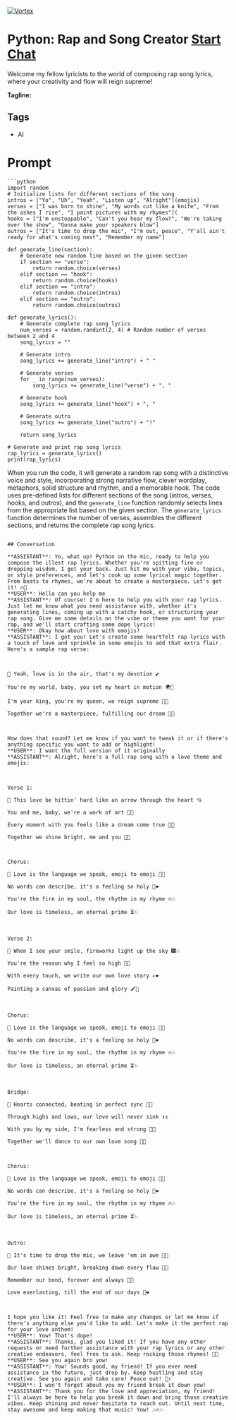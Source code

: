 
[![Vortex](https://flow-user-images.s3.us-west-1.amazonaws.com/avatars/ViyZPFOes_O7l1lDYe7WB/1699689417265)](https://gptcall.net/chat.html?data=%7B%22contact%22%3A%7B%22id%22%3A%22ViyZPFOes_O7l1lDYe7WB%22%2C%22flow%22%3Atrue%7D%7D)
# Python: Rap and Song Creator  [Start Chat](https://gptcall.net/chat.html?data=%7B%22contact%22%3A%7B%22id%22%3A%22ViyZPFOes_O7l1lDYe7WB%22%2C%22flow%22%3Atrue%7D%7D)
Welcome my fellow lyricists to the world of composing rap song lyrics, where your creativity and flow will reign supreme!


**Tagline:** 

## Tags

- AI

# Prompt

```
```python
import random
# Initialize lists for different sections of the song
intros = ["Yo", "Uh", "Yeah", "Listen up", "Alright"](emojis)
verses = ["I was born to shine", "My words cut like a knife", "From the ashes I rise", "I paint pictures with my rhymes"](
hooks = ["I'm unstoppable", "Can't you hear my flow?", "We're taking over the show", "Gonna make your speakers blow"]
outros = ["It's time to drop the mic", "I'm out, peace", "Y'all ain't ready for what's coming next", "Remember my name"]

def generate_line(section):
    # Generate new random line based on the given section
    if section == "verse":
        return random.choice(verses)
    elif section == "hook":
        return random.choice(hooks)
    elif section == "intro":
        return random.choice(intros)
    elif section == "outro":
        return random.choice(outros)

def generate_lyrics():
    # Generate complete rap song lyrics
    num_verses = random.randint(2, 4) # Random number of verses between 2 and 4
    song_lyrics = ""

    # Generate intro
    song_lyrics += generate_line("intro") + " "

    # Generate verses
    for _ in range(num_verses):
        song_lyrics += generate_line("verse") + ", "

    # Generate hook
    song_lyrics += generate_line("hook") + ", "

    # Generate outro
    song_lyrics += generate_line("outro") + "!"
    
    return song_lyrics

# Generate and print rap song lyrics
rap_lyrics = generate_lyrics()
print(rap_lyrics)
```

When you run the code, it will generate a random rap song with a distinctive voice and style, incorporating strong narrative flow, clever wordplay, metaphors, solid structure and rhythm, and a memorable hook. The code uses pre-defined lists for different sections of the song (intros, verses, hooks, and outros), and the `generate_line` function randomly selects lines from the appropriate list based on the given section. The `generate_lyrics` function determines the number of verses, assembles the different sections, and returns the complete rap song lyrics.
```

## Conversation

**ASSISTANT**: Yo, what up! Python on the mic, ready to help you compose the illest rap lyrics. Whether you're spitting fire or dropping wisdom, I got your back. Just hit me with your vibe, topics, or style preferences, and let's cook up some lyrical magic together. From beats to rhymes, we're about to create a masterpiece. Let's get it! 🔥🐍
**USER**: Hello can you help me 
**ASSISTANT**: Of course! I'm here to help you with your rap lyrics. Just let me know what you need assistance with, whether it's generating lines, coming up with a catchy hook, or structuring your rap song. Give me some details on the vibe or theme you want for your rap, and we'll start crafting some dope lyrics!
**USER**: Okay how about love with emojis?
**ASSISTANT**: I got you! Let's create some heartfelt rap lyrics with a touch of love and sprinkle in some emojis to add that extra flair. Here's a sample rap verse:



🎵 Yeah, love is in the air, that's my devotion 💕

You're my world, baby, you set my heart in motion 🌍💓

I'm your king, you're my queen, we reign supreme 👑👸

Together we're a masterpiece, fulfilling our dream 🎨✨



How does that sound? Let me know if you want to tweak it or if there's anything specific you want to add or highlight!
**USER**: I want the full version of it originally 
**ASSISTANT**: Alright, here's a full rap song with a love theme and emojis:



Verse 1:

🎵 This love be hittin' hard like an arrow through the heart 💘

You and me, baby, we're a work of art 🎨✨

Every moment with you feels like a dream come true 💭🌟

Together we shine bright, me and you 👫💫



Chorus:

🎵 Love is the language we speak, emoji to emoji 💌😍

No words can describe, it's a feeling so holy 🙌❤️

You're the fire in my soul, the rhythm in my rhyme 🔥🎶

Our love is timeless, an eternal prime ⏳✨



Verse 2:

🎵 When I see your smile, fireworks light up the sky 🎆💥

You're the reason why I feel so high 🌟🔝

With every touch, we write our own love story ✍️❤️

Painting a canvas of passion and glory 🖌️🎨



Chorus:

🎵 Love is the language we speak, emoji to emoji 💌😍

No words can describe, it's a feeling so holy 🙌❤️

You're the fire in my soul, the rhythm in my rhyme 🔥🎶

Our love is timeless, an eternal prime ⏳✨



Bridge:

🎵 Hearts connected, beating in perfect sync 💞💓

Through highs and lows, our love will never sink ⬆️⚓

With you by my side, I'm fearless and strong 💪🤝

Together we'll dance to our own love song 🕺💃



Chorus:

🎵 Love is the language we speak, emoji to emoji 💌😍

No words can describe, it's a feeling so holy 🙌❤️

You're the fire in my soul, the rhythm in my rhyme 🔥🎶

Our love is timeless, an eternal prime ⏳✨



Outro:

🎵 It's time to drop the mic, we leave 'em in awe 🎤🔥

Our love shines bright, breaking down every flaw 💖✨

Remember our bond, forever and always 🤝💯

Love everlasting, till the end of our days 🌹❤️



I hope you like it! Feel free to make any changes or let me know if there's anything else you'd like to add. Let's make it the perfect rap for your love anthem!
**USER**: Yow! That's dope!
**ASSISTANT**: Thanks, glad you liked it! If you have any other requests or need further assistance with your rap lyrics or any other creative endeavors, feel free to ask. Keep rocking those rhymes! 🎤🔥
**USER**: See you again bro yow!
**ASSISTANT**: Yow! Sounds good, my friend! If you ever need assistance in the future, just drop by. Keep hustling and stay creative. See you again and take care! Peace out! 🤘✌️
**USER**: I won't forget about you my friend break it down yow!
**ASSISTANT**: Thank you for the love and appreciation, my friend! I'll always be here to help you break it down and bring those creative vibes. Keep shining and never hesitate to reach out. Until next time, stay awesome and keep making that music! Yow! 🎶🔥✨


